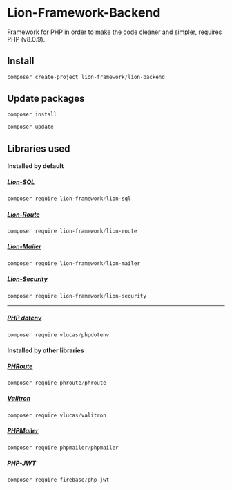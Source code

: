 # Lion-Framework-Backend
Framework for PHP in order to make the code cleaner and simpler, requires PHP (v8.0.9).

## Install
```powershell
composer create-project lion-framework/lion-backend
```

## Update packages
```powershell
composer install
```

```powershell
composer update
```

## Libraries used
#### Installed by default
##### [Lion-SQL](https://github.com/Sleon4/Lion-SQL)
```powershell
composer require lion-framework/lion-sql
```

##### [Lion-Route](https://github.com/Sleon4/Lion-Route)
```powershell
composer require lion-framework/lion-route
```

##### [Lion-Mailer](https://github.com/Sleon4/Lion-Mailer)
```powershell
composer require lion-framework/lion-mailer
```

##### [Lion-Security](https://github.com/Sleon4/Lion-Security)
```powershell
composer require lion-framework/lion-security
```

___

##### [PHP dotenv](https://github.com/vlucas/phpdotenv)
```powershell
composer require vlucas/phpdotenv
```

#### Installed by other libraries
##### [PHRoute](https://github.com/mrjgreen/phroute)
```powershell
composer require phroute/phroute
```

##### [Valitron](https://github.com/vlucas/valitron)
```powershell
composer require vlucas/valitron
```

##### [PHPMailer](https://github.com/PHPMailer/PHPMailer)
```powershell
composer require phpmailer/phpmailer
```

##### [PHP-JWT](https://github.com/firebase/php-jwt)
```powershell
composer require firebase/php-jwt
```